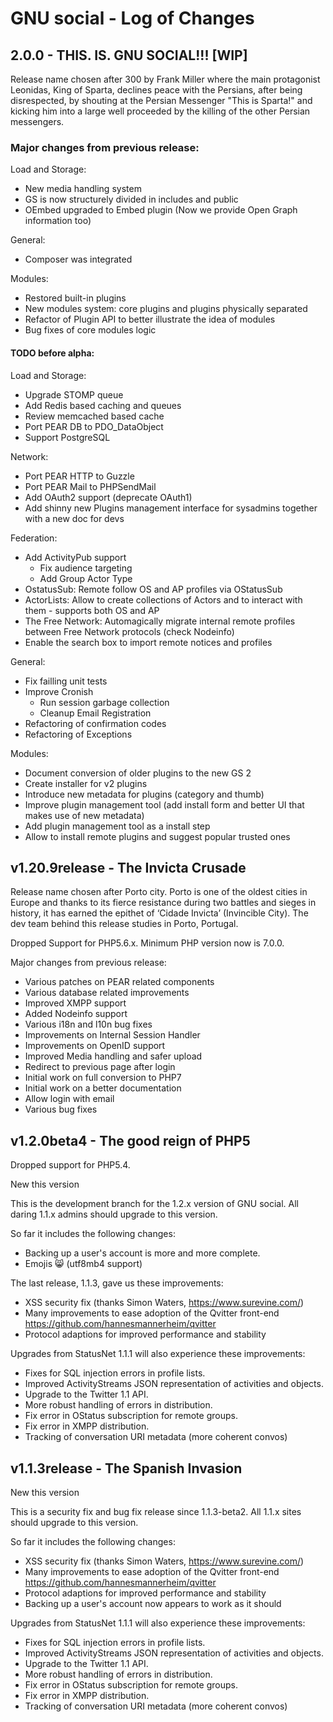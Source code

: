 # GNU social - Log of Changes

## 2.0.0 - THIS. IS. GNU SOCIAL!!! [WIP]

Release name chosen after 300 by Frank Miller where the main protagonist Leonidas, King of Sparta, declines peace with the
Persians, after being disrespected, by shouting at the Persian Messenger "This is Sparta!" and kicking him into a large well
proceeded by the killing of the other Persian messengers.

### Major changes from previous release:

Load and Storage:
- New media handling system
- GS is now structurely divided in includes and public
- OEmbed upgraded to Embed plugin (Now we provide Open Graph information too)

General:
- Composer was integrated

Modules:
- Restored built-in plugins
- New modules system: core plugins and plugins physically separated
- Refactor of Plugin API to better illustrate the idea of modules
- Bug fixes of core modules logic

#### TODO before alpha:

Load and Storage:
- Upgrade STOMP queue
- Add Redis based caching and queues
- Review memcached based cache
- Port PEAR DB to PDO_DataObject
- Support PostgreSQL

Network:
- Port PEAR HTTP to Guzzle
- Port PEAR Mail to PHPSendMail
- Add OAuth2 support (deprecate OAuth1)
- Add shinny new Plugins management interface for sysadmins together with a new doc for devs

Federation:
- Add ActivityPub support
  - Fix audience targeting
  - Add Group Actor Type
- OstatusSub: Remote follow OS and AP profiles via OStatusSub
- ActorLists: Allow to create collections of Actors and to interact with them - supports both OS and AP
- The Free Network: Automagically migrate internal remote profiles between Free Network protocols (check Nodeinfo)
- Enable the search box to import remote notices and profiles

General:
- Fix failling unit tests
- Improve Cronish
  - Run session garbage collection
  - Cleanup Email Registration
- Refactoring of confirmation codes
- Refactoring of Exceptions

Modules:
- Document conversion of older plugins to the new GS 2
- Create installer for v2 plugins
- Introduce new metadata for plugins (category and thumb)
- Improve plugin management tool (add install form and better UI that makes use of new metadata)
- Add plugin management tool as a install step
- Allow to install remote plugins and suggest popular trusted ones

## v1.20.9release - The Invicta Crusade

Release name chosen after Porto city. Porto is one of the oldest cities in Europe and thanks to its fierce resistance
during two battles and sieges in history, it has earned the epithet of ‘Cidade Invicta’ (Invincible City). The dev team
behind this release studies in Porto, Portugal.

Dropped Support for PHP5.6.x. Minimum PHP version now is 7.0.0.

Major changes from previous release:

- Various patches on PEAR related components
- Various database related improvements
- Improved XMPP support
- Added Nodeinfo support
- Various i18n and l10n bug fixes
- Improvements on Internal Session Handler
- Improvements on OpenID support
- Improved Media handling and safer upload
- Redirect to previous page after login
- Initial work on full conversion to PHP7
- Initial work on a better documentation
- Allow login with email
- Various bug fixes

## v1.2.0beta4 - The good reign of PHP5

Dropped support for PHP5.4.

New this version

This is the development branch for the 1.2.x version of GNU social. All daring 1.1.x admins should upgrade to this version.

So far it includes the following changes:

- Backing up a user's account is more and more complete.
- Emojis 😸 (utf8mb4 support)

The last release, 1.1.3, gave us these improvements:

- XSS security fix (thanks Simon Waters, https://www.surevine.com/)
- Many improvements to ease adoption of the Qvitter front-end https://github.com/hannesmannerheim/qvitter
- Protocol adaptions for improved performance and stability

Upgrades from StatusNet 1.1.1 will also experience these improvements:

- Fixes for SQL injection errors in profile lists.
- Improved ActivityStreams JSON representation of activities and objects.
- Upgrade to the Twitter 1.1 API.
- More robust handling of errors in distribution.
- Fix error in OStatus subscription for remote groups.
- Fix error in XMPP distribution.
- Tracking of conversation URI metadata (more coherent convos)

## v1.1.3release - The Spanish Invasion

New this version

This is a security fix and bug fix release since 1.1.3-beta2. All 1.1.x sites should upgrade to this version.

So far it includes the following changes:

- XSS security fix (thanks Simon Waters, https://www.surevine.com/)
- Many improvements to ease adoption of the Qvitter front-end https://github.com/hannesmannerheim/qvitter
- Protocol adaptions for improved performance and stability
- Backing up a user's account now appears to work as it should

Upgrades from StatusNet 1.1.1 will also experience these improvements:

- Fixes for SQL injection errors in profile lists.
- Improved ActivityStreams JSON representation of activities and objects.
- Upgrade to the Twitter 1.1 API.
- More robust handling of errors in distribution.
- Fix error in OStatus subscription for remote groups.
- Fix error in XMPP distribution.
- Tracking of conversation URI metadata (more coherent convos)

